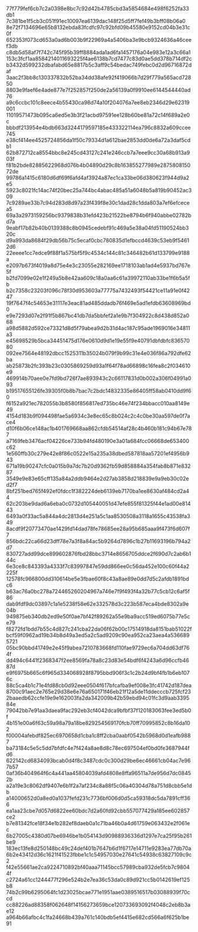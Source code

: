 77f779fef6cb7c2a0398e8bc7c92d42b4785cbd3a5854684e498f6252fa33db1
7c381be1f5cb3c051f91ec10097ea6139dac148f25d5ff7fef49b3bff08b06a0
8e72f7134696e65b8132ebda83fcdfc97c92bfd09b45580e9152cd04b3e31c0f
652353f073cd653a0ad6b003b9f22969a4a5406ba3e9bcb9324636a46ceef3db
c8db5d58af7f742c745f95b39ff8884ada1ad6fa1457176a04e983e12a3c66a1
153c3fcf1aa8584214011693225f4ae6138b7cd7477c83d0ae5dd378b714df2c
b3432d599232dbafabd65e8817b5c3aff9c54bedac749febc0d2d96716872daf
3aac2f3bb8c130337832b52ba34dd38afe92f419066b7d29f779a565acd72850
8803e9faef6e4ade877e7f252857f250de2a56139a0f9910ee6144544440ad76
a9c6ccbc101c8eece4b55430ca98d74a10f204076a7ee8eb2346d29e62319001
11019571473b095ca6ed5e3b3f21acbd97591ee128b60be81a72c14f689a2e0c
bbbdf213954e4bdb663d3244179597185e433322114ea796c8832a609ccee745
e38cf414ee4525724856da1f50c79334d1a612bae2853dd0de6a72a3daf5cdb1
62b872712ca8554bbc8e245cd43127c241e246ccb7a7eee9cc30a68b913a903f
f81b2bde82885622968d076b4b04890d29c8b163855277989e287580815072de
99786a1415c6180d6df69f6afd4af3924a87ec1ca33be06d380623f944d9a2e5
5923c8021fc14ac74f20bec25a744bc4abac485a51a6048b5a819b90452ac309
7c9289ae33b7c94d283d8d97a23f439f8e30c1dad28c1dda803a7ef6efcecea5
69a3a2973159256bc9379838b31efd423b21522be8794b6f940abbe02782bd7a
9eabf17b82b40b0139388c8b0945cedebf91c469a5e38a04fd51190524bb320c
d9a993da8684f29db56b75c5ecaf0cbc780835d1efbccd4639c53eb9f54612d6
22eeee1cc7edce9f88f1a575bf5f9c4534c144c81c346482b61d133799e9188a
e2097b673f4019a8d75e4e3c23055e282169ee1718103ab1ad4e5937bd767e5f
b2fd7099e02e1f249a5b8e42aa609c18a0aa6c61a39972110ab33be1f6b5a5fb
b2c7358c23203f096c78f30d953603a77775a7432493f54421ce11a91e0f4247
19f7647f4c54653e31117e3eac81ad485ddadb76f469e5ad1efdb63608969bd0
e9e7293d07e2f91f5b867bc41db7da5bbfef2a1e9b7f304922c8d438d852a068
a98d5882d592ce73321d8d5f79abea9d2b31d4ac187c95ade1969016e34811a3
e45698529b5bca34451475d176e0610d9d1e19e55f9e40791dbfdbfc83657080
092ee7564e48192dbcc1525311b35024b079f9b99c31e4e036f86a792dfe62ba
ab25873b2fc393b23c0305869259d93a1f64f78ad66898c16fea8c2f034610e9
469914b70aee0e7fd9bd726f7ae893943c2c66117831d0b002a306f04991a093
b19517655126fe39305f0b8b7bac7c2bdc14832335e86405ff58ab0410dd9f60
f6152a921ec782055b3b8580f856817ed735bc46e74f234bbacc010aa8149e49
4154d183b9f094498fae5a6934c3e8ec65c8b024c2c4c0be30aa597de0f7ace4
d10f6b06ce148ac1b401769668aa862cfdb54514af28c4b460b181c94b67e787
a7169feb3476acf04226ce733b94fd480190e3a01a684fcc06668de653400c62
1e560ffb30c279e42e8f86c0522e15a235a38dbed587818aa57201ef4956b943
671a19b90247cfc0a015b9a7dc7b20d9362fb59d858884a354fab8b871e83287
3549e9e83e65cff135a84a2ddb9464e2d27ab3858d218839e9a9eb30c02ed2f7
8bf251bed765f492ef0fdcc1f382224deb6139eb7170ba1ee8630af484cd2a44
62c203be9dad6a6eba0c0732d105440051d47efe855f81325f44e1ad00e81443
6493a0f33ac5a844a4dc2813d4e251a5c1aa8530508a3118a1655c43538fa349
8acdf9f20773470ae1429fd14dad78fe78685ee28a95b685aaa9f473f6d607f7
856bdc22ca66d23dff78e7a3f8a84ac5b9264d7896c1b27b11693196b794a2d7
830727add99dce899602876fbd28bbc3714e8656705ddce2f690d7c2ab6b144c
6e3ce8c843393a4333f7c83997847e59dd866ee0c56da452e100c60f44a2225f
12578fc966800dd310614be5e3fbae60f8c43a8ae89e0dd7d5c2afdb1891bdc6
b63ac76a0bc278a724465260204967a746e7f9f493f4a32b77c5cb12c6af5f86
dab9fdf9dc03897c1a1e5238f58e62e332578d3c223b587eca4bde8302a9e04b
949875eb340db2ed9e50f0ae7bf42f89262a55e9ba9acc519ed6075b77e5ce79
f8272fd1bdd7b55c4d827c241cba22da06f62b00c17514918da8151bab51022f
bcf59f0962ad19b34b8d49a3ed5a2c5ad9209c90ea952ca23aea4a5366895721
05bc90bbd41749e2e45f9abea7210783668fd110fae9729ec6a704dd63df764f
dd494c6441f2368347f2ee8569fa78a8c23d83e54bdf6f4243a6d96ccfb4687d
e9f6975b665c6f965d334068928f8795bbd906f3c1c2b24d9bf4fb1b6eb1076c
88c5ca4b1c71e4fd88cb0d92eee0504f617bfcafba9ef008e3fc41742d187dea
8700c91aec2e765e29d38e6e76a650171f46eb21f12a5de11ddecccb725fcf23
2baaedb62ccfe19e9e162003fa2da342009b42b59ebd94c01fc3d9aab339584e
79042bb7e91aa3daea9fac292eb3cf4042dca9bfbf37f120183063fee3ed5b0f
4b151e00a6f63c59a98a79a18be829254569170fcb70ff70995852c8b16da102
f00004afebdf825ec6970658d1cba1c8ff2cba0aabf0542b5968d0d1eafb9887
ba73184c5e5c5dd7bfdfc4e7f424a8ae8d8c78ec697504ef0bd0fe3687944fd6
622142cd6834093bcab0d4f8c3487cdc0c300d29be6ec46661cb04ac7e967b57
0af36b404964f6c4a441aa45804039afd4808e8ffa96511a7de956d7dc08452b
a2a19e3c8062df9407e6b1f2a7af234c8a88f5c06a40304d78a751d8cbb5e1db
a14000652d0a8ed0a1037fefd231c7736bf006d0d5ca59318dc5da7891cff366
ea1aa23cbe7d057d6822ee60bdc7d2a60fd92cbb557077429a185ee602857ce2
b7e81342fce18f34e1b282ef8daeb0a1c71ba46b0a4d61759e063432e2f061ec
6b27005c4380d07be6946be1b054143d90988936336d1297e7ca25f95b261be9
183ec13fe8d250148bc49c24def401b7647b6d1f6717e14711e9283ea77db70a
6b2e43412d36c1621f41523fbbe1c1c54957030e27641c54938c63827109c9c2
f42e55661ae2ca9224710892bf40aaa71145bcc57989cba932de5fcb7c98044f
c2724a61cc1244477f296e524b2e7ea36c53da0c89d921cc5b0142619ef125b8
74b2c99b6295064fc1d23025bcae771e1951aae0389516517b03088939f70ccd
cc88226ad88358f062648f14156273659bce120733693092f4048c2eb8b3ae12
a964b66afbc4c1fa24668b439a761c140bdb5ef4415e682cd566a6f625b1be91

